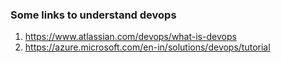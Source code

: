 ### Some links to understand devops

1. https://www.atlassian.com/devops/what-is-devops
2. https://azure.microsoft.com/en-in/solutions/devops/tutorial